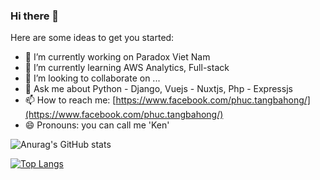 ### Hi there 👋

Here are some ideas to get you started:

- 🔭 I’m currently working on Paradox Viet Nam
- 🌱 I’m currently learning AWS Analytics, Full-stack
- 👯 I’m looking to collaborate on ...
- 💬 Ask me about Python - Django, Vuejs - Nuxtjs, Php - Expressjs
- 📫 How to reach me: [https://www.facebook.com/phuc.tangbahong/](https://www.facebook.com/phuc.tangbahong/)
- 😄 Pronouns: you can call me 'Ken'


![Anurag's GitHub stats](https://github-readme-stats.vercel.app/api?username=phuctang-it&show_icons=true&theme=radical)

[![Top Langs](https://github-readme-stats.vercel.app/api/top-langs/?username=phuctang-it&langs_count=8)](https://github.com/anuraghazra/github-readme-stats)


